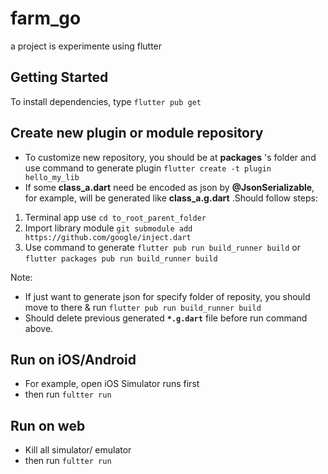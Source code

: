 # farm_go

a project is experimente using flutter 

## Getting Started

To install dependencies, type `flutter pub get`

## Create new plugin or module repository

- To customize new repository, you should be at **packages** 's folder and use command to generate plugin `flutter create -t plugin hello_my_lib`
- If some **class_a.dart** need be encoded as json by **@JsonSerializable**, for example, will be generated like **class_a.g.dart** .Should follow steps:

1) Terminal app use `cd to_root_parent_folder` 
2) Import library module `git submodule add https://github.com/google/inject.dart`
3) Use command to generate `flutter pub run build_runner build` or `flutter packages pub run build_runner build`

Note: 
- If just want to generate json for specify folder of reposity, you should move to there & run `flutter pub run build_runner build` 
- Should delete previous generated **`*.g.dart`** file before run command above.

## Run on iOS/Android
- For example, open iOS Simulator runs first
- then run `fultter run`

## Run on web
- Kill all simulator/ emulator
- then run `fultter run`
